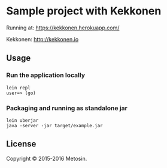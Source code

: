 # Sample project with Kekkonen

Running at: https://kekkonen.herokuapp.com/

Kekkonen: http://kekkonen.io

## Usage

### Run the application locally

```
lein repl
user=> (go)
```

### Packaging and running as standalone jar

```
lein uberjar
java -server -jar target/example.jar
```

## License

Copyright © 2015-2016 Metosin.
